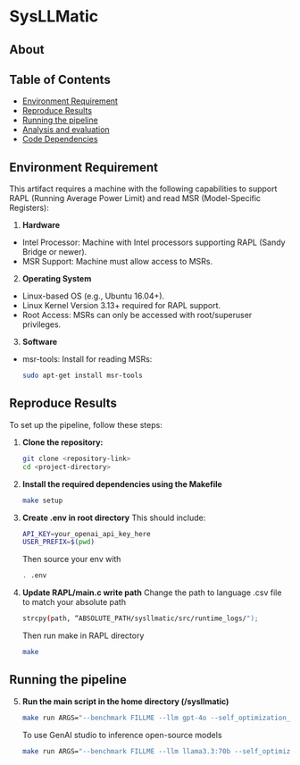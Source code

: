 # SysLLMatic
## About
## Table of Contents
- [Environment Requirement](#environment-requirement)
- [Reproduce Results](#reproduce-results)
- [Running the pipeline](#running-the-pipeline)
- [Analysis and evaluation](#analysis-and-evaluation)
- [Code Dependencies](#code-dependencies)

## Environment Requirement
This artifact requires a machine with the following capabilities to support RAPL (Running Average Power Limit) and read MSR (Model-Specific Registers):

1. **Hardware**
- Intel Processor: Machine with Intel processors supporting RAPL (Sandy Bridge or newer).
- MSR Support: Machine must allow access to MSRs.

2. **Operating System**
- Linux-based OS (e.g., Ubuntu 16.04+).
- Linux Kernel Version 3.13+ required for RAPL support.
- Root Access: MSRs can only be accessed with root/superuser privileges.

3. **Software**
- msr-tools: Install for reading MSRs:
  ```bash
  sudo apt-get install msr-tools

## Reproduce Results
To set up the pipeline, follow these steps:
1. **Clone the repository:**
   ```bash
   git clone <repository-link>
   cd <project-directory>
2. **Install the required dependencies using the Makefile**
    ```bash
   make setup
3. **Create .env in root directory**
    This should include:
    ```bash
    API_KEY=your_openai_api_key_here
    USER_PREFIX=$(pwd)
    ```
    Then source your env with
    ```bash
    . .env
    ```
4. **Update RAPL/main.c write path**
    Change the path to language .csv file to match your absolute path
    ```bash
    strcpy(path, “ABSOLUTE_PATH/sysllmatic/src/runtime_logs/");
    ```
    Then run make in RAPL directory
    ```bash
    make
## Running the pipeline
5. **Run the main script in the home directory (/sysllmatic)**
    ```bash
    make run ARGS="--benchmark FILLME --llm gpt-4o --self_optimization_step 2 --num_programs 2"
    ```
    To use GenAI studio to inference open-source models
    ```bash
    make run ARGS="--benchmark FILLME --llm llama3.3:70b --self_optimization_step 2 --num_programs 2 --genai_studio True"
    ```
